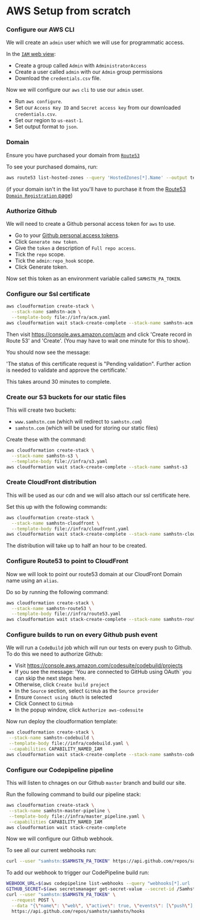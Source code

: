 # AWS Setup from scratch

### Configure our AWS CLI

We will create an `admin` user which we will use for programmatic access.

In the [`IAM` web view](https://console.aws.amazon.com/iam):

+ Create a group called `Admin` with `AdministratorAccess`
+ Create a user called `admin` with our `Admin` group permissions
+ Download the `credentials.csv` file.

Now we will configure our `aws` `cli` to use our `admin` user.

+ Run `aws configure`.
+ Set our `Access Key ID` and `Secret access key` from our downloaded `credentials.csv`.
+ Set our region to `us-east-1`.
+ Set output format to `json`.

### Domain

Ensure you have purchased your domain from [`Route53`](https://console.aws.amazon.com/route53)

To see your purchased domains, run:

```bash
aws route53 list-hosted-zones --query 'HostedZones[*].Name' --output text
```

(if your domain isn't in the list you'll have to purchase it from the [Route53 `Domain Registration` page](https://console.aws.amazon.com/route53/home#DomainRegistration:))

### Authorize Github

We will need to create a Github personal access token for `aws` to use.

+ Go to your [Github personal access tokens](https://github.com/settings/tokens).
+ Click `Generate new token`.
+ Give the `token` a description of `Full repo access`.
+ Tick the `repo` scope.
+ Tick the `admin:repo_hook` scope.
+ Click Generate token.

Now set this token as an environment variable called `SAMHSTN_PA_TOKEN`.

### Configure our Ssl certificate

```bash
aws cloudformation create-stack \
  --stack-name samhstn-acm \
  --template-body file://infra/acm.yaml
aws cloudformation wait stack-create-complete --stack-name samhstn-acm
```

Then visit https://console.aws.amazon.com/acm and click 'Create record in Route 53' and 'Create'.
(You may have to wait one minute for this to show).

You should now see the message:

'The status of this certificate request is "Pending validation". Further action is needed to validate and approve the certificate.'

This takes around 30 minutes to complete.

### Create our S3 buckets for our static files

This will create two buckets:
+ `www.samhstn.com` (which will redirect to `samhstn.com`)
+ `samhstn.com` (which will be used for storing our static files)

Create these with the command:

```bash
aws cloudformation create-stack \
  --stack-name samhstn-s3 \
  --template-body file://infra/s3.yaml
aws cloudformation wait stack-create-complete --stack-name samhst-s3
```

### Create CloudFront distribution

This will be used as our cdn and we will also attach our ssl certificate here.

Set this up with the following commands:

```bash
aws cloudformation create-stack \
  --stack-name samhstn-cloudfront \
  --template-body file://infra/cloudfront.yaml
aws cloudformation wait stack-create-complete --stack-name samhstn-cloudfront
```

The distribution will take up to half an hour to be created.

### Configure Route53 to point to CloudFront

Now we will look to point our route53 domain at our CloudFront Domain name using an `alias`.

Do so by running the following command:

```bash
aws cloudformation create-stack \
  --stack-name samhstn-route53 \
  --template-body file://infra/route53.yaml
aws cloudformation wait stack-create-complete --stack-name samhstn-route53
```

### Configure builds to run on every Github push event

We will run a `CodeBuild` job which will run our tests on every push to Github.
To do this we need to authorize Github:

+ Visit https://console.aws.amazon.com/codesuite/codebuild/projects
+ If you see the message: 'You are connected to GitHub using OAuth` you can skip the next steps here.
+ Otherwise, click `Create build project`
+ In the `Source` section, select `GitHub` as the `Source provider`
+ Ensure `Connect using OAuth` is selected
+ Click Connect to `GitHub`
+ In the popup window, click `Authorize aws-codesuite`

Now run deploy the cloudformation template:

```bash
aws cloudformation create-stack \
 --stack-name samhstn-codebuild \
 --template-body file://infra/codebuild.yaml \
 --capabilities CAPABILITY_NAMED_IAM
aws cloudformation wait stack-create-complete --stack-name samhstn-codebuild
```

### Configure our Codepipeline pipeline

This will listen to chnages on our Github `master` branch and build our site.

Run the following command to build our pipeline stack:

```bash
aws cloudformation create-stack \
 --stack-name samhstn-master-pipeline \
 --template-body file://infra/master_pipeline.yaml \
 --capabilities CAPABILITY_NAMED_IAM
aws cloudformation wait stack-create-complete
```

Now we will configure our Github webhook.

To see all our current webhooks run:

```bash
curl --user "samhstn:$SAMHSTN_PA_TOKEN" https://api.github.com/repos/samhstn/samhstn/hooks
```

To add our webhook to trigger our CodePipeline build run:

```bash
WEBHOOK_URL=$(aws codepipeline list-webhooks --query "webhooks[*].url | [0]" --output text)
GITHUB_SECRET=$(aws secretsmanager get-secret-value --secret-id /Samhstn/GithubSecret --query SecretString --output text)
curl --user "samhstn:$SAMHSTN_PA_TOKEN" \
  --request POST \
  --data "{\"name\": \"web\", \"active\": true, \"events\": [\"push\"], \"config\": {\"url\": \"$WEBHOOK_URL\", \"secret\": \"$GITHUB_SECRET\"}}" \
  https://api.github.com/repos/samhstn/samhstn/hooks
```
